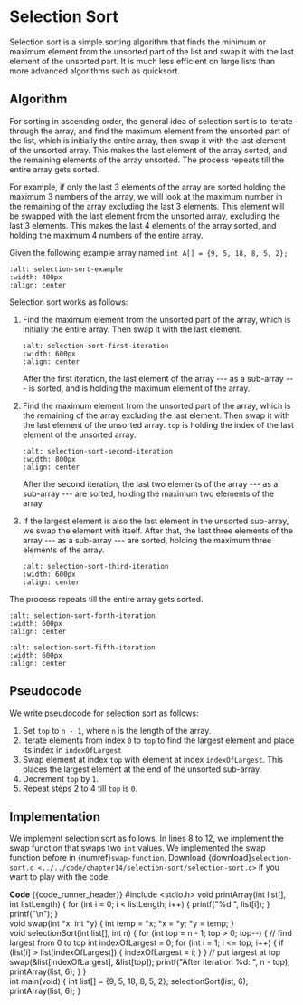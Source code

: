 # Selection Sort

Selection sort is a simple sorting algorithm that finds the minimum or maximum element from the unsorted part of the list and swap it with the last element of the unsorted part. It is much less efficient on large lists than more advanced algorithms such as quicksort. 

## Algorithm

For sorting in ascending order, the general idea of selection sort is to iterate through the array, and find the maximum element from the unsorted part of the list, which is initially the entire array, then swap it with the last element of the unsorted array. This makes the last element of the array sorted, and the remaining elements of the array unsorted. The process repeats till the entire array gets sorted. 

For example, if only the last 3 elements of the array are sorted holding the maximum 3 numbers of the array, we will look at the maximum number in the remaining of the array excluding the last 3 elements. This element will be swapped with the last element from the unsorted array, excluding the last 3 elements. This makes the last 4 elements of the array sorted, and holding the maximum 4 numbers of the entire array. 

Given the following example array named `int A[] = {9, 5, 18, 8, 5, 2};`

```{figure} ./images/selection-sort-example.png
:alt: selection-sort-example
:width: 400px
:align: center
```

Selection sort works as follows:

1. Find the maximum element from the unsorted part of the array, which is initially the entire array. Then swap it with the last element.

    ```{figure} ./images/selection-sort-first-iteration.png
    :alt: selection-sort-first-iteration
    :width: 600px
    :align: center
    ```

    After the first iteration, the last element of the array --- as a sub-array --- is sorted, and is holding the maximum element of the array.

2. Find the maximum element from the unsorted part of the array, which is the remaining of the array excluding the last element. Then swap it with the last element of the unsorted array. `top` is holding the index of the last element of the unsorted array.

    ```{figure} ./images/selection-sort-second-iteration.png
    :alt: selection-sort-second-iteration
    :width: 800px
    :align: center
    ```

    After the second iteration, the last two elements of the array --- as a sub-array --- are sorted, holding the maximum two elements of the array.

3. If the largest element is also the last element in the unsorted sub-array, we swap the element with itself. After that, the last three elements of the array --- as a sub-array --- are sorted, holding the maximum three elements of the array.

    ```{figure} ./images/selection-sort-third-iteration.png
    :alt: selection-sort-third-iteration
    :width: 600px
    :align: center
    ```

The process repeats till the entire array gets sorted.

```{figure} ./images/selection-sort-forth-iteration.png
:alt: selection-sort-forth-iteration
:width: 600px
:align: center
```

```{figure} ./images/selection-sort-fifth-iteration.png
:alt: selection-sort-fifth-iteration
:width: 600px
:align: center
```

## Pseudocode

We write pseudocode for selection sort as follows:

1. Set `top` to `n - 1`, where `n` is the length of the array.
2. Iterate elements from index `0` to `top` to find the largest element and place its index in `indexOfLargest`
3. Swap element at index `top` with element at index `indexOfLargest`. This places the largest element at the end of the unsorted sub-array.
4. Decrement `top` by `1`.
5. Repeat steps 2 to 4 till `top` is `0`.

## Implementation

We implement selection sort as follows. In lines $8$ to $12$, we implement the swap function that swaps two `int` values. We implemented the swap function before in {numref}`swap-function`. Download {download}`selection-sort.c <../../code/chapter14/selection-sort/selection-sort.c>` if you want to play with the code.

**Code**
{{code_runner_header}}
<code-runner language="c" highlight-lines="8 9 10 11 12" output='After iteration 1: 9 5 2 8 5 18<br>After iteration 2: 5 5 2 8 9 18<br>After iteration 3: 5 5 2 8 9 18<br>After iteration 4: 2 5 5 8 9 18<br>After iteration 5: 2 5 5 8 9 18<br>2 5 5 8 9 18'>
#include &lt;stdio.h&gt;
void printArray(int list[], int listLength) {
  for (int i = 0; i < listLength; i++) {
    printf("%d ", list[i]);
  }
  printf("\n");
}
<br>
void swap(int *x, int *y) {
  int temp = *x;
  *x = *y;
  *y = temp;
}
<br>
void selectionSort(int list[], int n) {
  for (int top = n - 1; top > 0; top--) {
    // find largest from 0 to top
    int indexOfLargest = 0;
    for (int i = 1; i <= top; i++) {
      if (list[i] > list[indexOfLargest]) {
        indexOfLargest = i;
      }
    }
    // put largest at top
    swap(&list[indexOfLargest], &list[top]);
    printf("After iteration %d: ", n - top);
    printArray(list, 6);
  }
}
<br>
int main(void) {
  int list[] = {9, 5, 18, 8, 5, 2};
  selectionSort(list, 6);
  printArray(list, 6);
}
</code-runner>